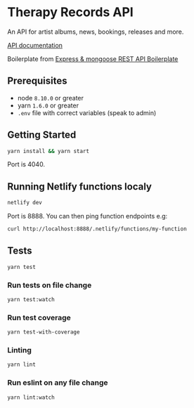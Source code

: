 # Therapy Records API

An API for artist albums, news, bookings, releases and more.

[API documentation](https://github.com/therapy-records/cms-api/blob/master/API.md)

Boilerplate from [Express & mongoose REST API Boilerplate](https://github.com/KunalKapadia/express-mongoose-es6-rest-api)

## Prerequisites

- node `8.10.0` or greater
- yarn `1.6.0` or greater
- `.env` file with correct variables (speak to admin)

## Getting Started

```sh
yarn install && yarn start
```

Port is 4040.

## Running Netlify functions localy

```sh
netlify dev
```

Port is 8888. You can then ping function endpoints e.g:

```sh
curl http://localhost:8888/.netlify/functions/my-function
```

## Tests

```sh
yarn test
```

### Run tests on file change

```sh
yarn test:watch
```

### Run test coverage

```sh
yarn test-with-coverage
```

### Linting

```sh
yarn lint
```

### Run eslint on any file change

```sh
yarn lint:watch
```

